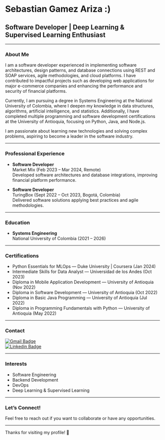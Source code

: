 # Sebastian Gamez Ariza :)

## Software Developer | Deep Learning & Supervised Learning Enthusiast

---

### About Me

I am a software developer experienced in implementing software architectures, design patterns, and database connections using REST and SOAP services, agile methodologies, and cloud platforms. I have contributed to impactful projects such as developing web applications for major e-commerce companies and enhancing the performance and security of financial platforms.

Currently, I am pursuing a degree in Systems Engineering at the National University of Colombia, where I deepen my knowledge in data structures, algorithms, artificial intelligence, and statistics. Additionally, I have completed multiple programming and software development certifications at the University of Antioquia, focusing on Python, Java, and Node.js.

I am passionate about learning new technologies and solving complex problems, aspiring to become a leader in the software industry.

---

### Professional Experience

- **Software Developer**  
  Market Mix (Feb 2023 – Mar 2024, Remote)  
  Developed software architectures and database integrations, improving financial platform performance.

- **Software Developer**  
  TuringBox (Sept 2022 – Oct 2023, Bogotá, Colombia)  
  Delivered software solutions applying best practices and agile methodologies.

---

### Education

- **Systems Engineering**  
  National University of Colombia (2021 – 2026)

---

### Certifications

- Python Essentials for MLOps — Duke University | Coursera (Jan 2024)  
- Intermediate Skills for Data Analyst — Universidad de los Andes (Oct 2023)  
- Diploma in Mobile Application Development — University of Antioquia (Nov 2022)  
- Diploma in Software Development — University of Antioquia (Oct 2022)  
- Diploma in Basic Java Programming — University of Antioquia (Jul 2022)  
- Diploma in Programming Fundamentals with Python — University of Antioquia (May 2022)

---

### Contact

[![Gmail Badge](https://img.shields.io/badge/-juan.gamez1001@gmail.com-c14438?style=flat-square&logo=Gmail&logoColor=white&link=mailto:juan.gamez1001@gmail.com)](mailto:juan.gamez1001@gmail.com)  
[![Linkedin Badge](https://img.shields.io/badge/-Sebastian-blue?style=flat-square&logo=Linkedin&logoColor=white&link=https://www.linkedin.com/in/sebastian-gamez-ariza-0963b7228/)](https://www.linkedin.com/in/sebastian-gamez-ariza-0963b7228/)

---

### Interests

- Software Engineering  
- Backend Development  
- DevOps  
- Deep Learning & Supervised Learning

---

### Let’s Connect!

Feel free to reach out if you want to collaborate or have any opportunities.

---

Thanks for visiting my profile! 🚀
